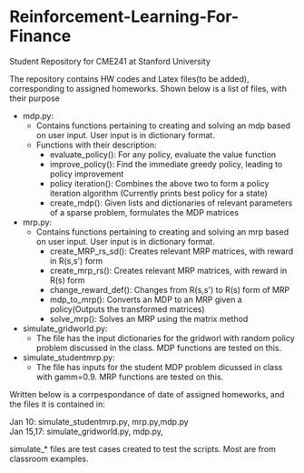 # Reinforcement-Learning-For-Finance
Student Repository for CME241 at Stanford University

The repository contains HW codes and Latex files(to be added), corresponding to assigned homeworks. Shown below is a list of files, with their purpose

* mdp.py:
  * Contains functions pertaining to creating and solving an mdp based on user input. User input is in dictionary format.
  * Functions with their description:
    * evaluate_policy(): For any policy, evaluate the value function
    * improve_policy(): Find the immediate greedy policy, leading to policy improvement
    * policy iteration(): Combines the above two to form a policy iteration algorithm (Currently prints best policy for a state)
    * create_mdp(): Given lists and dictionaries of relevant parameters of a sparse problem, formulates the MDP matrices 
* mrp.py:
  * Contains functions pertaining to creating and solving an mrp based on user input. User input is in dictionary format.
    * create_MRP_rs_sd(): Creates relevant MRP matrices, with reward in R(s,s') form
    * create_mrp_rs(): Creates relevant MRP matrices, with reward in R(s) form
    * change_reward_def(): Changes from R(s,s') to R(s) form of MRP
    * mdp_to_mrp(): Converts an MDP to an MRP given a policy(Outputs the transformed matrices)
    * solve_mrp(): Solves an MRP using the matrix method
* simulate_gridworld.py:
  * The file has the input dictionaries for the gridworl with random policy problem discussed in the class. MDP functions are tested on this.
* simulate_studentmrp.py:
  * The file has inputs for the student MDP problem dicussed in class with gamm=0.9. MRP functions are tested on this.

Written below is a corrpespondance of date of assigned homeworks, and the files it is contained in:

Jan 10: simulate_studentmrp.py, mrp.py,mdp.py  
Jan 15,17: simulate_gridworld.py, mdp.py,

simulate_* files are test cases created to test the scripts. Most are from classroom examples.


